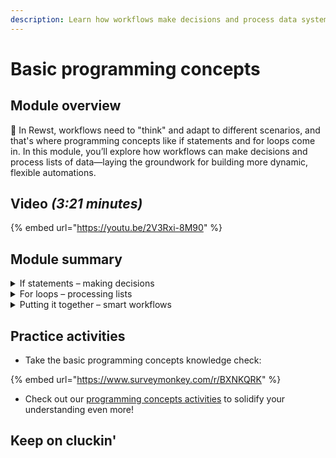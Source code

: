 ```yaml
---
description: Learn how workflows make decisions and process data systematically.
---
```


# Basic programming concepts

## Module overview

:egg: In Rewst, workflows need to "think" and adapt to different scenarios, and that's where programming concepts like if statements and for loops come in. In this module, you’ll explore how workflows can make decisions and process lists of data—laying the groundwork for building more dynamic, flexible automations.

## Video _(3:21 minutes)_

{% embed url="https://youtu.be/2V3Rxi-8M90" %}

## Module summary

<details>

<summary>If statements – making decisions</summary>

An **if statement** allows a workflow to make decisions based on conditions.

Example:

* **If** a support ticket is marked "urgent," then send a priority notification.This helps workflows adapt to different situations, taking specific actions when certain conditions are met.

</details>

<details>

<summary>For loops – processing lists</summary>

A **for loop** goes through a list, one item at a time.

Example:

* **For each ticket in a list**, check its status.

For loops let workflows handle multiple items efficiently without needing to manually check each one.

</details>

<details>

<summary>Putting it together – smart workflows</summary>

If statements and for loops often work together to create dynamic workflows.

Example:

* **For each customer in a list**, check if they have an overdue balance.
* **If** their balance is overdue, follow up.

This combination makes workflows more adaptable, efficient, and capable of handling real-world scenarios automatically.

</details>

## Practice activities

* Take the basic programming concepts knowledge check:&#x20;

{% embed url="https://www.surveymonkey.com/r/BXNKQRK" %}

* Check out our [programming concepts activities](programming-concept-activities.md) to solidify your understanding even more!&#x20;

## Keep on cluckin'
